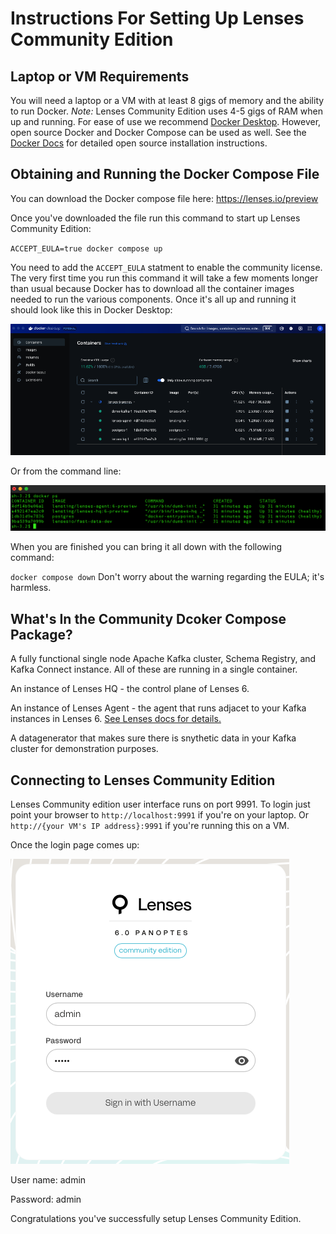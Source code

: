 # Instructions For Setting Up Lenses Community Edition  
  
  
  
## Laptop or VM Requirements

You will need a laptop or a VM with at least 8 gigs of memory and the ability to run Docker. *Note:* Lenses Community Edition uses 4-5 gigs of RAM when up and running. For ease of use we recommend [Docker Desktop](https://www.docker.com/products/docker-desktop/). However, open source Docker and Docker Compose can be used as well. See the [Docker Docs](https://docs.docker.com/manuals/) for detailed open source installation instructions.

## Obtaining and Running the Docker Compose File

You can download the Docker compose file here: https://lenses.io/preview 

Once you've downloaded the file run this command to start up Lenses Community Edition:

`ACCEPT_EULA=true docker compose up`

You need to add the `ACCEPT_EULA` statment to enable the community license. The very first time you run this command it will take a few moments longer than usual because Docker has to download all the container images needed to run the various components. Once it's all up and running it should look like this in Docker Desktop:

![screenshot of Docker Desktop with Lenses Community Edition running](/images/docker_desktop.png)

Or from the command line: 

![screenshot of Docker PS command output](/images/docker_ps.png)

When you are finished you can bring it all down with the following command:

`docker compose down` Don't worry about the warning regarding the EULA; it's harmless. 

## What's In the Community Dcoker Compose Package?

A fully functional single node Apache Kafka cluster, Schema Registry, and  Kafka Connect instance. All of these are running in a single container.

An instance of Lenses HQ - the control plane of Lenses 6. 

An instance of Lenses Agent - the agent that runs adjacet to your Kafka instances in Lenses 6. [See Lenses docs for details.](https://docs.lenses.io/latest)

A datagenerator that makes sure there is snythetic data in your Kafka cluster for demonstration purposes. 

## Connecting to Lenses Community Edition

Lenses Community edition user interface runs on port 9991. To login just point your browser to `http://localhost:9991` if you're on your laptop. Or `http://{your VM's IP address}:9991` if you're running this on a VM. 

Once the login page comes up:

![screenshot of Community Edition login page](/images/login_page.png)

User name: admin

Password: admin

Congratulations you've successfully setup Lenses Community Edition. 
